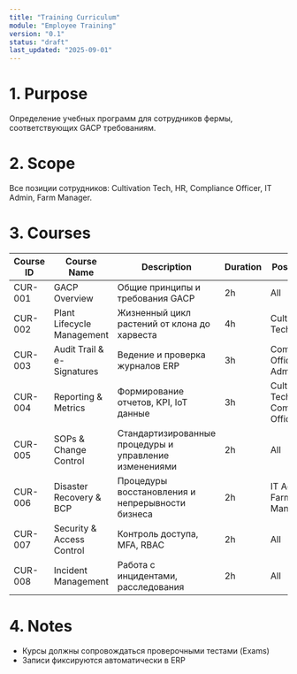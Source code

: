```yaml
---
title: "Training Curriculum"
module: "Employee Training"
version: "0.1"
status: "draft"
last_updated: "2025-09-01"
---
```


# 1. Purpose

Определение учебных программ для сотрудников фермы, соответствующих GACP требованиям.

# 2. Scope

Все позиции сотрудников: Cultivation Tech, HR, Compliance Officer, IT Admin, Farm Manager.

# 3. Courses

| Course ID | Course Name                | Description                                            | Duration | Position(s)                          |
| --------- | -------------------------- | ------------------------------------------------------ | -------- | ------------------------------------ |
| CUR-001   | GACP Overview              | Общие принципы и требования GACP                       | 2h       | All                                  |
| CUR-002   | Plant Lifecycle Management | Жизненный цикл растений от клона до харвеста           | 4h       | Cultivation Tech                     |
| CUR-003   | Audit Trail & e-Signatures | Ведение и проверка журналов ERP                        | 3h       | Compliance Officer, IT Admin         |
| CUR-004   | Reporting & Metrics        | Формирование отчетов, KPI, IoT данные                  | 3h       | Cultivation Tech, Compliance Officer |
| CUR-005   | SOPs & Change Control      | Стандартизированные процедуры и управление изменениями | 2h       | All                                  |
| CUR-006   | Disaster Recovery & BCP    | Процедуры восстановления и непрерывности бизнеса       | 2h       | IT Admin, Farm Manager               |
| CUR-007   | Security & Access Control  | Контроль доступа, MFA, RBAC                            | 2h       | All                                  |
| CUR-008   | Incident Management        | Работа с инцидентами, расследования                    | 2h       | All                                  |

# 4. Notes

- Курсы должны сопровождаться проверочными тестами (Exams)
- Записи фиксируются автоматически в ERP
